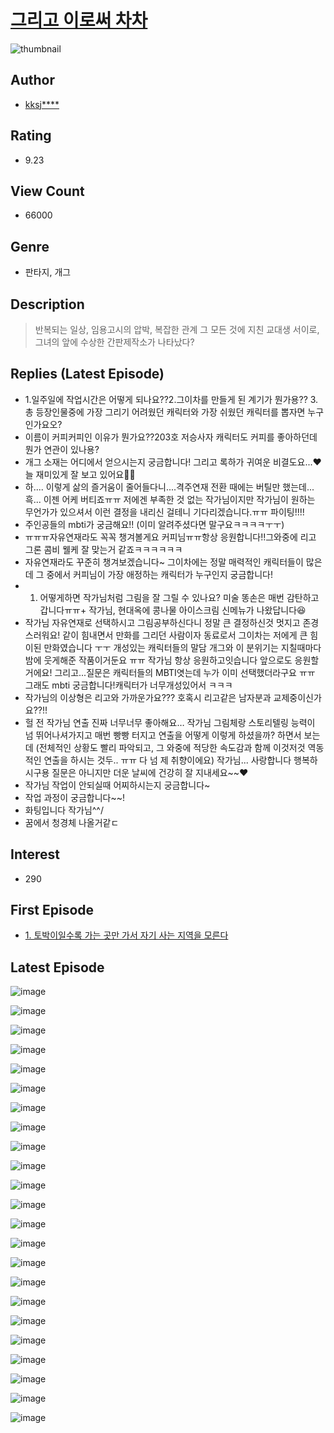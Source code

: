 # [그리고 이로써 차차](https://comic.naver.com/bestChallenge/list?titleId=760492)
![thumbnail](https://image-comic.pstatic.net/user_contents_data/challenge_comic/2021/04/14/338690/thumbnail_202x16497f3be42_63cf_4762_b568_83dab6b82dd3_00002523.JPEG)

## Author
- [kksj****](https://comic.naver.com/artistTitle?id=338690)

## Rating
- 9.23

## View Count
- 66000

## Genre
- 판타지, 개그

## Description
> 반복되는 일상, 임용고시의 압박, 복잡한 관계 그 모든 것에 지친 교대생 서이로, 그녀의 앞에 수상한 간판제작소가 나타났다?

## Replies (Latest Episode)
- 1.일주일에 작업시간은 어떻게 되나요??2.그이차를 만들게 된 계기가 뭔가용?? 3.총 등장인물중에 가장 그리기 어려웠던 캐릭터와 가장 쉬웠던 캐릭터를 뽑자면 누구인가요오?
- 이름이 커피커피인 이유가 뭔가요??203호 저승사자 캐릭터도 커피를 좋아하던데 뭔가 연관이 있나용?
- 개그 소재는 어디에서 얻으시는지 궁금합니다! 그리고 록하가 귀여운 비결도요...♥️ 늘 재미있게 잘 보고 있어요👍🏻
- 하.... 이렇게 삶의 즐거움이 줄어들다니....격주연재 전환 때에는 버틸만 했는데...흑... 이젠 어케 버티죠ㅠㅠ 저에겐 부족한 것 없는 작가님이지만 작가님이 원하는 무언가가 있으셔서 이런 결정을 내리신 걸테니 기다리겠습니다.ㅠㅠ 파이팅!!!!
- 주인공들의 mbti가 궁금해요!! (이미 알려주셨다면 말구요ㅋㅋㅋㅋㅜㅜ)
- ㅠㅠㅠ자유연재라도 꼭꼭 챙겨볼게요 커피님ㅠㅠ항상 응원합니다!!그와중에 리고 그론 콤비 웰케 잘 맞는거 같죠ㅋㅋㅋㅋㅋㅋ
- 자유연재라도 꾸준히 챙겨보겠습니다~ 그이차에는 정말 매력적인 캐릭터들이 많은데 그 중에서 커피님이 가장 애정하는 캐릭터가 누구인지 궁금합니다!
- 1. 어떻게하면 작가님처럼 그림을 잘 그릴 수 있나요? 미술 똥손은 매번 감탄하고 갑니다ㅠㅠ+ 작가님, 현대옥에 콩나물 아이스크림 신메뉴가 나왔답니다😆
- 작가님 자유연재로 선택하시고 그림공부하신다니 정말 큰 결정하신것 멋지고 존경스러워요! 같이 힘내면서 만화를 그리던 사람이자 동료로서 그이차는 저에게 큰 힘이된 만화였습니다 ㅜㅜ 개성있는 캐릭터들의 말담 개그와 이 분위기는 지칠때마다 밤에 웃게해준 작품이거둔요 ㅠㅠ 작가님 항상 응원하고잇습니다 앞으로도 응원할거에요! 그리고...질문은 캐릭터들의 MBTI엿는데 누가 이미 선택했더라구요 ㅠㅠ 그래도 mbti 궁금합니다!캐릭터가 너무개성있어서 ㅋㅋㅋ
- 작가님의 이상형은 리고와 가까운가요??? 호혹시 리고같은 남자분과 교제중이신가요??!!
- 헐 전 작가님 연출 진짜 너무너무 좋아해요… 작가님 그림체랑 스토리텔링 능력이 넘 뛰어나셔가지고 매번 빵빵 터지고 연출을 어떻게 이렇게 하셨을까? 하면서 보는데 (전체적인 상황도 빨리 파악되고, 그 와중에 적당한 속도감과 함께 이것저것 역동적인 연출을 하시는 것두.. ㅠㅠ 다 넘 제 취향이에요) 작가님... 사랑합니다 행복하시구용 질문은 아니지만 더운 날씨에 건강히 잘 지내세요~~♥
- 작가님 작업이 안되실때 어찌하시는지 궁금합니다~
- 작업 과정이 궁금합니다~~!
- 화팅입니다 작가님^^/
- 꿈에서 청경체 나올거같ㄷ

## Interest
- 290

## First Episode
- [1. 토박이일수록 가는 곳만 가서 자기 사는 지역을 모른다](https://comic.naver.com/bestChallenge/detail?titleId=760492&no=1)

## Latest Episode
![image](https://image-comic.pstatic.net/user_contents_data/challenge_comic/2021/07/07/338690/upload_3486967426089051749.jpeg)

![image](https://image-comic.pstatic.net/user_contents_data/challenge_comic/2021/07/07/338690/upload_7017562811227268149.jpeg)

![image](https://image-comic.pstatic.net/user_contents_data/challenge_comic/2021/07/07/338690/upload_4063995294444433507.jpeg)

![image](https://image-comic.pstatic.net/user_contents_data/challenge_comic/2021/07/07/338690/upload_3907207354292396643.jpeg)

![image](https://image-comic.pstatic.net/user_contents_data/challenge_comic/2021/07/07/338690/upload_4120854558210930532.jpeg)

![image](https://image-comic.pstatic.net/user_contents_data/challenge_comic/2021/07/07/338690/upload_7364620384508208437.jpeg)

![image](https://image-comic.pstatic.net/user_contents_data/challenge_comic/2021/07/07/338690/upload_7365696986729886822.jpeg)

![image](https://image-comic.pstatic.net/user_contents_data/challenge_comic/2021/07/07/338690/upload_3702577052020401713.jpeg)

![image](https://image-comic.pstatic.net/user_contents_data/challenge_comic/2021/07/07/338690/upload_3774634633257378102.jpeg)

![image](https://image-comic.pstatic.net/user_contents_data/challenge_comic/2021/07/07/338690/upload_3977857586365227318.jpeg)

![image](https://image-comic.pstatic.net/user_contents_data/challenge_comic/2021/07/07/338690/upload_3978757855295583333.jpeg)

![image](https://image-comic.pstatic.net/user_contents_data/challenge_comic/2021/07/07/338690/upload_3991426660202263095.jpeg)

![image](https://image-comic.pstatic.net/user_contents_data/challenge_comic/2021/07/07/338690/upload_7364853467283087667.jpeg)

![image](https://image-comic.pstatic.net/user_contents_data/challenge_comic/2021/07/07/338690/upload_7293642493658281271.jpeg)

![image](https://image-comic.pstatic.net/user_contents_data/challenge_comic/2021/07/07/338690/upload_3906644224098449250.jpeg)

![image](https://image-comic.pstatic.net/user_contents_data/challenge_comic/2021/07/07/338690/upload_7149525320639668785.jpeg)

![image](https://image-comic.pstatic.net/user_contents_data/challenge_comic/2021/07/07/338690/upload_7221912536150991157.jpeg)

![image](https://image-comic.pstatic.net/user_contents_data/challenge_comic/2021/07/07/338690/upload_7221912768031895907.jpeg)

![image](https://image-comic.pstatic.net/user_contents_data/challenge_comic/2021/07/07/338690/upload_7365414200999751984.jpeg)

![image](https://image-comic.pstatic.net/user_contents_data/challenge_comic/2021/07/07/338690/upload_7076670559093078324.jpeg)

![image](https://image-comic.pstatic.net/user_contents_data/challenge_comic/2021/07/07/338690/upload_3546643192033260595.jpeg)

![image](https://image-comic.pstatic.net/user_contents_data/challenge_comic/2021/07/07/338690/upload_3847256491475101234.jpeg)

![image](https://image-comic.pstatic.net/user_contents_data/challenge_comic/2021/07/07/338690/upload_7219608187445588577.jpeg)
